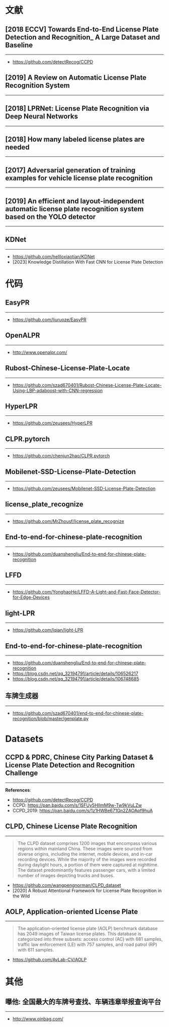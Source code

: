 # 文献

## [2018 ECCV] Towards End-to-End License Plate Detection and Recognition_ A Large Dataset and Baseline
---
- https://github.com/detectRecog/CCPD

## [2019] A Review on Automatic License Plate Recognition System
---

## [2018] LPRNet: License Plate Recognition via Deep Neural Networks
---

## [2018] How many labeled license plates are needed
---

## [2017] Adversarial generation of training examples for vehicle license plate recognition
---

## [2019] An efficient and layout-independent automatic license plate recognition system based on the YOLO detector
----

## KDNet
---
- https://github.com/hellloxiaotian/KDNet
- [2023] Knowledge Distillation With Fast CNN for License Plate Detection

# 代码

## EasyPR
---
- https://github.com/liuruoze/EasyPR

## OpenALPR
---
- http://www.openalpr.com/

## Rubost-Chinese-License-Plate-Locate
---
- https://github.com/szad670401/Rubost-Chinese-License-Plate-Locate-Using-LBP-adaboost-with-CNN-regression

## HyperLPR
---
- https://github.com/zeusees/HyperLPR

## CLPR.pytorch
---
- https://github.com/chenjun2hao/CLPR.pytorch

## Mobilenet-SSD-License-Plate-Detection
---
- https://github.com/zeusees/Mobilenet-SSD-License-Plate-Detection

## license_plate_recognize
---
- https://github.com/MrZhousf/license_plate_recognize

## End-to-end-for-chinese-plate-recognition
---
- https://github.com/duanshengliu/End-to-end-for-chinese-plate-recognition

## LFFD
---
- https://github.com/YonghaoHe/LFFD-A-Light-and-Fast-Face-Detector-for-Edge-Devices

## light-LPR
---
- https://github.com/lqian/light-LPR

## End-to-end-for-chinese-plate-recognition
---
- https://github.com/duanshengliu/End-to-end-for-chinese-plate-recognition
- https://blog.csdn.net/qq_32194791/article/details/106526217
- https://blog.csdn.net/qq_32194791/article/details/106748685

## 车牌生成器
---
- https://github.com/szad670401/end-to-end-for-chinese-plate-recognition/blob/master/genplate.py


# Datasets

## CCPD & PDRC, Chinese City Parking Dataset & License Plate Detection and Recognition Challenge
---
**References**:
- https://github.com/detectRecog/CCPD
- CCPD: https://pan.baidu.com/s/1SFUy5HlImM9w-Tw9kVuLZw
- CCPD_2019: https://pan.baidu.com/s/1z1HWBe671Gn2ZAOApf9huA

## CLPD, Chinese License Plate Recognition
---
> The CLPD dataset comprises 1200 images that encompass various regions within mainland China. These images were sourced from diverse origins, including the internet, mobile devices, and in-car recording devices. While the majority of the images were recorded during daylight hours, a portion of them were captured at nighttime. The dataset predominantly features passenger cars, with a limited number of images depicting trucks and buses.

- https://github.com/wangpengnorman/CLPD_dataset
- [2020] A Robust Attentional Framework for License Plate Recognition in the Wild

## AOLP, Application-oriented License Plate
---
> The application-oriented license plate (AOLP) benchmark database has 2049 images of Taiwan license plates. This database is categorized into three subsets: access control (AC) with 681 samples, traffic law enforcement (LE) with 757 samples, and road patrol (RP) with 611 samples. 

- https://github.com/AvLab-CV/AOLP


# 其他

## 曝他: 全国最大的车牌号查找、车辆违章举报查询平台
---
- http://www.oinbag.com/

